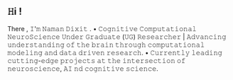## 𝙷i ! 
There , 𝙸'𝚖 𝙽𝚊𝚖𝚊𝚗 𝙳𝚒𝚡𝚒𝚝 . 
• 𝙲𝚘𝚐𝚗𝚒𝚝𝚒𝚟𝚎 𝙲𝚘𝚖𝚙𝚞𝚝𝚊𝚝𝚒𝚘𝚗𝚊𝚕 𝙽𝚎𝚞𝚛𝚘𝚂𝚌𝚒𝚎𝚗𝚌𝚎 𝚄𝚗𝚍𝚎𝚛 𝙶𝚛𝚊𝚍𝚞𝚊𝚝𝚎 (𝚄𝙶) 𝚁𝚎𝚜𝚎𝚊𝚛𝚌𝚑𝚎𝚛 | 𝙰𝚍𝚟𝚊𝚗𝚌𝚒𝚗𝚐 𝚞𝚗𝚍𝚎𝚛𝚜𝚝𝚊𝚗𝚍𝚒𝚗𝚐 𝚘𝚏 𝚝𝚑𝚎 𝚋𝚛𝚊𝚒𝚗 𝚝𝚑𝚛𝚘𝚞𝚐𝚑 𝚌𝚘𝚖𝚙𝚞𝚝𝚊𝚝𝚒𝚘𝚗𝚊𝚕 𝚖𝚘𝚍𝚎𝚕𝚒𝚗𝚐 𝚊𝚗𝚍 𝚍𝚊𝚝𝚊 𝚍𝚛𝚒𝚟𝚎𝚗 𝚛𝚎𝚜𝚎𝚊𝚛𝚌𝚑. 
• 𝙲𝚞𝚛𝚛𝚎𝚗𝚝𝚕𝚢 𝚕𝚎𝚊𝚍𝚒𝚗𝚐 𝚌𝚞𝚝𝚝𝚒𝚗𝚐-𝚎𝚍𝚐𝚎 𝚙𝚛𝚘𝚓𝚎𝚌𝚝𝚜 𝚊𝚝 𝚝𝚑𝚎 𝚒𝚗𝚝𝚎𝚛𝚜𝚎𝚌𝚝𝚒𝚘𝚗 𝚘𝚏 𝚗𝚎𝚞𝚛𝚘𝚜𝚌𝚒𝚎𝚗𝚌𝚎, 𝙰𝙸 𝚗𝚍 𝚌𝚘𝚐𝚗𝚒𝚝𝚒𝚟𝚎 𝚜𝚌𝚒𝚎𝚗𝚌𝚎. 
